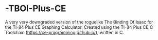 # -TBOI-Plus-CE
A very very downgraded version of the roguelike The Binding Of Isaac for the TI-84 Plus CE Graphing Calculator. Created using the TI-84 Plus CE C Toolchain (https://ce-programming.github.io/), written in C. 
